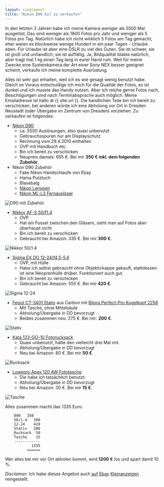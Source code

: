 ```yaml
---
layout: singlepost
title: "Nikon D90 Kit zu verkaufen"
---
```


In den letzten 3 Jahren habe ich meine Kamera weniger als 5500 Mal ausgelöst. Das sind weniger als 1800 Fotos pro Jahr und weniger als 5 Fotos pro Tag. Natürlich habe ich nicht wirklich 5 Fotos am Tag gemacht, eher waren es blockweise wenige Hundert in ein paar Tagen - Urlaube eben. Für Urlaube ist aber eine DSLR zu viel des Guten. Sie ist schwer, sie ist groß und unhandlich, sie ist auffällig. Ja, Bildqualität blabla natürlich, aber tragt mal 1 kg einen Tag lang in eurer Hand rum. Weil für meine Zwecke eine Systemkamera der Art einer Sony NEX besser geeignet scheint, verkaufe ich meine komplette Ausrüstung.

Alles ist sehr gut erhalten, weil ich es wie gesagt wenig benutzt habe. Gleich im Voraus entschuldige ich mich für die Qualität der Fotos, es ist dunkel und ich musste das Handy nutzen. Aber ich reiche gerne Fotos nach, Besichtigungen sind nach Terminabsprache auch möglich. Meine Emailadresse ist hallo ät {{ site.url }}. Die handlichen Teile bin ich bereit zu verschicken, bei anderen würde ich eine Abholung vor Ort in Dresden Neustadt (oder Übergabe im Zentrum von Dresden) vorziehen. Zu verkaufen ist folgendes:

* [Nikon D90](http://www.amazon.de/Nikon-SLR-Digitalkamera-Megapixel-Live-View-HD-Videofunktion/dp/B001EO6W8A/ref=sr_1_2?s=ce-de&ie=UTF8&qid=1358435632&sr=1-2)
	* ca. 5500 Auslösungen, also quasi unbenutzt
	* Gebrauchsspuren nur am Displayschutz
	* Rechnung vom 29.4.2010 enthalten
	* OVP mit Handbuch etc.
	* Bin ich bereit zu verschicken
	* Neupreis damals: 655 €. Bei mir **350 € inkl. dem folgenden Zubehör**.
* Nikon D90 Zubehör
	* Fake Nikon Handschlaufe von Ebay
	* Hama Putztuch
	* Blasebalg
	* [Nikon Lenspen](http://www.amazon.de/Nikon-ACIPLESPEN-Lens-Pen-Reinigungsstift/dp/B001ET6P2S)
	* [Nikon ML-L3 Fernauslöser](http://www.amazon.de/Nikon-4730-ML-L3-Infrarot-Ausl%C3%B6ser/dp/B00007EDZG/ref=sr_1_1?s=ce-de&ie=UTF8&qid=1358436189&sr=1-1)

![D90 mit Zubehör]( {{site.host}}/media/img/d90/d90.jpg)

* [Nikkor AF-S 50/f1.4](http://www.amazon.de/Nikon-AF-S-Nikkor-50mm-Filtergewinde/dp/B001GCVA0U/ref=sr_1_2?s=ce-de&ie=UTF8&qid=1358435601&sr=1-2)
	* OVP
	* Hat ein Fussel zwischen den Gläsern, sieht man auf Fotos aber überhaupt nicht
	* Bin ich bereit zu verschicken
	* Gebraucht bei Amazon: 335 €. Bei mir **300 €**. 

![Nikkor 50/1.4]( {{site.host}}/media/img/d90/nikkor.jpg)

* [Sigma EX DG 12-24/f4.5-5.6](http://www.amazon.de/Sigma-12-24-HSM-Objektiv-Gelatinefilter-Nikon/dp/B00015QGM0/ref=sr_1_2?ie=UTF8&qid=1358435573&sr=8-2)
	* OVP, mit Hülle
	* Habe ich selbst gebraucht ohne Objektivkappe gekauft, stattdessen ist eine Neoprenhülle drüber. Funktioniert auch gut.
	* Bin ich bereit zu verschicken
	* Gebraucht bei Amazon: 555 €. Bei mir **420 €**.

![Sigma 12-24]( {{site.host}}/media/img/d90/sigma.jpg)

* [Feisol CT-3401 Stativ](http://www.feisol.de/feisol-classic-stativ-ct3401-rapid-p-26.html) aus Carbon mit [Bilora Perfect-Pro Kugelkopf 2258](http://www.amazon.de/gp/product/B001ADGERE/ref=wms_ohs_product)
	* Mit Tasche, ohne Mittelsäule
	* Abholung/Übergabe in DD bevorzugt
	* Beides zusammen neu: 275 €. Bei mir: **200 €**.

![Stativ]( {{site.host}}/media/img/d90/stativ.jpg)

* [Kata 123-GO-10 Fotorucksack](http://www.amazon.de/Kata-123-GO-10-SLR-Kamerarucksack-Sling-Rucksack-Liter/dp/B00387TC4C)
	* Quasi unbenutzt, hatte den vielleicht drei Mal mit.
	* Abholung/Übergabe in DD bevorzugt
	* Neu bei Amazon: 80 €. Bei mir **50 €**.

![Rucksack]( {{site.host}}/media/img/d90/rucksack.jpg)

* [Lowepro Apex 120 AW Fototasche](http://www.lowepro-deutschland.de/produkte/index.php?article_id=222&clang=0)
	* Die habe ich tatsächlich benutzt.
	* Abholung/Übergabe in DD bevorzugt
	* Neu bei Amazon: 30 €. Bei mir **15 €**.

![Tasche]( {{site.host}}/media/img/d90/tasche.jpg)

Alles zusammen macht das 1335 Euro.

~~~ text
	D90	  350
	50/1.4   300
	12-24    420
	Stativ   200
	Rucksack  50
	Tasche    15
	------------
            1335
          ======
~~~

Wer alles bei mir vor Ort abholen kommt, wird **1200 €** los und spart damit 10 %.

*Disclaimer:* Ich habe dieses Angebot auch [auf](http://kleinanzeigen.ebay.de/anzeigen/s-anzeige/feisol-ct-3401-stativ-mit-bilora-perfect-pro-2258-kugelkopf/96505845-245-3836) [Ebay](http://kleinanzeigen.ebay.de/anzeigen/s-anzeige/kata-123-go-10-fotorucksack/96506818-245-3836) [Kleinanzeigen](http://kleinanzeigen.ebay.de/anzeigen/s-anzeige/lowepro-apex-120-aw-fototasche/96507263-245-3836) reingestellt.